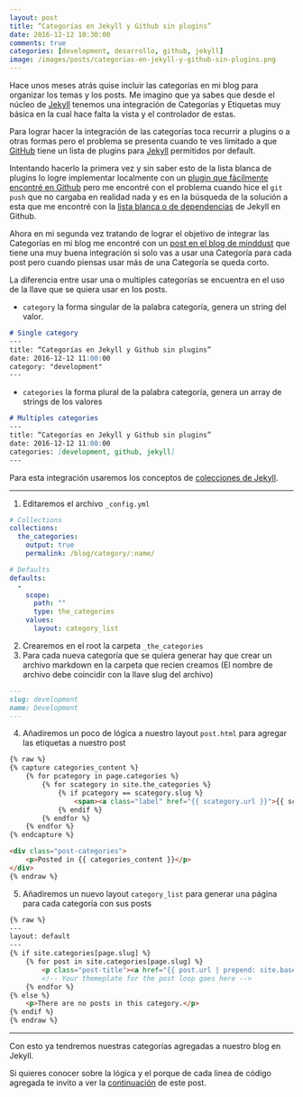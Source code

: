 ```yaml
---
layout: post
title: “Categorías en Jekyll y Github sin plugins”
date: 2016-12-12 10:30:00
comments: true
categories: [development, desarrollo, github, jekyll]
image: /images/posts/categorias-en-jekyll-y-github-sin-plugins.png
---
```


Hace unos meses atrás quise incluir las categorías en mi blog para organizar los temas y los posts. Me imagino que ya sabes que desde el núcleo de [Jekyll](https://jekyllrb.com) tenemos una integración de Categorías y Etiquetas muy básica en la cual hace falta la vista y el controlador de estas.

Para lograr hacer la integración de las categorías toca recurrir a plugins o a otras formas pero el problema se presenta cuando te ves limitado a que [GitHub](https://github.com) tiene un lista de plugins para [Jekyll](https://jekyllrb.com) permitidos por default.

Intentando hacerlo la primera vez y sin saber esto de la lista blanca de plugins lo logre implementar localmente con un [plugin que fácilmente encontré en Github](https://github.com/recurser/jekyll-plugins) pero me encontré con el problema cuando hice el `git push` que no cargaba en realidad nada y es en la búsqueda de la solución a esta que me encontré con la [lista blanca o de dependencias](https://pages.github.com/versions/) de Jekyll en Github.

Ahora en mi segunda vez tratando de lograr el objetivo de integrar las Categorías en mi blog me encontré con un [post en el blog de minddust](http://www.minddust.com/post/alternative-tags-and-categories-on-github-pages/) que tiene una muy buena integración si solo vas a usar una Categoría para cada post pero cuando piensas usar más de una Categoría se queda corto.

La diferencia entre usar una o multiples categorías se encuentra en el uso de la llave que se quiera usar en los posts.

* `category` la forma singular de la palabra categoría, genera un string del valor.

```markdown
# Single category
---
title: “Categorías en Jekyll y Github sin plugins”
date: 2016-12-12 11:00:00
category: "development"
---
```

* `categories` la forma plural de la palabra categoría, genera un array de strings de los valores

```markdown
# Multiples categories
---
title: “Categorías en Jekyll y Github sin plugins”
date: 2016-12-12 11:00:00
categories: [development, github, jekyll]
---
```


Para esta integración usaremos los conceptos de [colecciones de Jekyll](https://jekyllrb.com/docs/collections/).

---

1. Editaremos el archivo `_config.yml`

```yml
# Collections
collections:
  the_categories:
    output: true
    permalink: /blog/category/:name/

# Defaults
defaults:
  -
    scope:
      path: ""
      type: the_categories
    values:
      layout: category_list
```

2. Crearemos en el root la carpeta `_the_categories`
3. Para cada nueva categoría que se quiera generar hay que crear un archivo markdown en la carpeta que recien creamos
(El nombre de archivo debe coincidir con la llave slug del archivo)

```markdown
---
slug: development
name: Development
---
```

4. Añadiremos un poco de lógica a nuestro layout `post.html` para agregar las etiquetas a nuestro post

```html
{% raw %}
{% capture categories_content %}
    {% for pcategory in page.categories %}
        {% for scategory in site.the_categories %}
            {% if pcategory == scategory.slug %}
                <span><a class="label" href="{{ scategory.url }}">{{ scategory.name }}</a></span>
            {% endif %}
        {% endfor %}
    {% endfor %}
{% endcapture %}

<div class="post-categories">
    <p>Posted in {{ categories_content }}</p>
</div>
{% endraw %}
```

5. Añadiremos un nuevo layout `category_list` para generar una página para cada categoría con sus posts

```html
{% raw %}
---
layout: default
---
{% if site.categories[page.slug] %}
    {% for post in site.categories[page.slug] %}
        <p class="post-title"><a href="{{ post.url | prepend: site.baseurl }}">{{ post.title }}</a></p>
        <!-- Your themeplate for the post loop goes here -->
    {% endfor %}
{% else %}
    <p>There are no posts in this category.</p>
{% endif %}
{% endraw %}
```


---


Con esto ya tendremos nuestras categorías agregadas a nuestro blog en Jekyll.

Si quieres conocer sobre la lógica y el porque de cada linea de código agregada te invito a ver la [continuación](http://josuedanielbust.com/blog/2016-12/categorias-jekyll-github-sin-plugins.html) de este post.